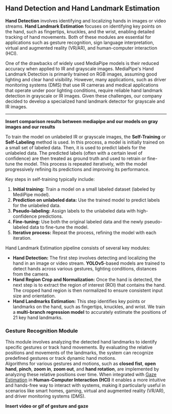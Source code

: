 ## Hand Detection and Hand Landmark Estimation  ##

**Hand Detection** involves identifying and localizing hands in images or video streams. **Hand Landmark Estimation** focuses on identifying key points on the hand, such as fingertips, knuckles, and the wrist, enabling detailed tracking of hand movements. Both of these modules are essential for applications such as gesture recognition, sign language interpretation, virtual and augmented reality (VR/AR), and human-computer interaction (HCI).

One of the drawbacks of widely used MediaPipe models is their reduced accuracy when applied to IR and grayscale images. MediaPipe's Hand Landmark Detection is primarily trained on RGB images, assuming good lighting and clear hand visibility. However, many applications, such as driver monitoring systems (DMS) that use IR cameras and medical applications that operate under poor lighting conditions, require reliable hand landmark detection in grayscale or IR images. Given these challenges, our company decided to develop a specialized hand landmark detector for grayscale and IR images.

---

**Insert comparison results between mediapipe and our models on gray images and our results**

To train the model on unlabeled IR or grayscale images, the **Self-Training** or **Self-Labeling** method is used. In this process, a model is initially trained on a small set of labeled data. Then, it is used to predict labels for the unlabeled data. The predicted labels (often with a certain level of confidence) are then treated as ground truth and used to retrain or fine-tune the model. This process is repeated iteratively, with the model progressively refining its predictions and improving its performance.

Key steps in self-training typically include:

1. **Initial training:** Train a model on a small labeled dataset (labeled by MediPipe model).
2. **Prediction on unlabeled data:** Use the trained model to predict labels for the unlabeled data.
3. **Pseudo-labeling:** Assign labels to the unlabeled data with high-confidence predictions.
4. **Fine-tuning:** Use both the original labeled data and the newly pseudo-labeled data to fine-tune the model.
5. **Iterative process:** Repeat the process, refining the model with each iteration.


Hand Landmark Estimation pipeline consists of several key modules:
+ **Hand Detection:** The first step involves detecting and localizing the hand in an image or video stream. **YOLOv5**-based models are trained to detect hands across various gestures, lighting conditions, distances from the camera.
+ **Hand Region Crop and Normalization:** Once the hand is detected, the next step is to extract the region of interest (ROI) that contains the hand. The cropped hand region is then normalized to ensure consistent input size and orientation.
+ **Hand Landmarks Estimation:** This step identifies key points or landmarks on the hand, such as fingertips, knuckles, and wrist. We train a **multi-branch regression model** to accurately estimate the positions of 21 key hand landmarks.

### Gesture Recognition Module ###

This module involves analyzing the detected hand landmarks to identify specific gestures or track hand movements. By evaluating the relative positions and movements of the landmarks, the system can recognize predefined gestures or track dynamic hand motions.  
Algorithms for various gestures and motions, such as **closed fist**, **open hand**, **pinch**, **zoom in**, **zoom out**, and **hand rotation**, are implemented by analyzing these relative positions over time. When integrated with [Gaze Estimation](../gaze_estimation_project/gaze_estimation.md) in **Human-Computer Interaction (HCI)** it enables a more intuitive and hands-free way to interact with systems, making it particularly useful in scenarios like smart homes, gaming, virtual and augmented reality (VR/AR), and driver monitoring systems (DMS).

**Insert video or gif of gesture and gaze**


